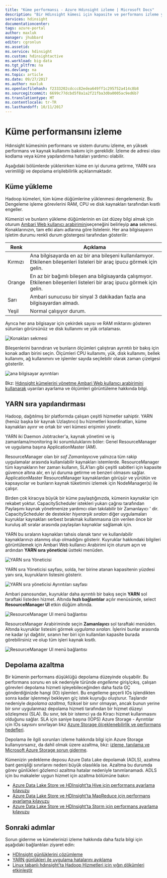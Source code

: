```yaml
---
title: "Küme performansı - Azure Hdınsight izleme | Microsoft Docs"
description: "Bir Hdınsight kümesi için kapasite ve performans izleme yapma."
services: hdinsight
documentationcenter: 
tags: azure-portal
author: maxluk
manager: jhubbard
editor: cgronlun
ms.assetid: 
ms.service: hdinsight
ms.custom: hdinsightactive
ms.workload: big-data
ms.tgt_pltfrm: na
ms.devlang: na
ms.topic: article
ms.date: 09/27/2017
ms.author: maxluk
ms.openlocfilehash: f2333202cdccc82edea649ff1c295752a414c8b8
ms.sourcegitcommit: 6699c77dcbd5f8a1a2f21fba3d0a0005ac9ed6b7
ms.translationtype: MT
ms.contentlocale: tr-TR
ms.lasthandoff: 10/11/2017
---
```

# <a name="monitor-cluster-performance"></a>Küme performansını izleme

Hdınsight kümesinin performans ve sistem durumu izleme, en yüksek performans ve kaynak kullanımı bakımı için gereklidir. İzleme de adresi olası kodlama veya küme yapılandırma hataları yardımcı olabilir.

Aşağıdaki bölümlerde yüklenirken küme en iyi duruma getirme, YARN sıra verimliliği ve depolama erişilebilirlik açıklanmaktadır.

## <a name="cluster-loading"></a>Küme yükleme

Hadoop kümeleri, tüm küme düğümlerine yüklenmesi dengelemeniz. Bu Dengeleme işleme görevlerini RAM, CPU ve disk kaynakları tarafından kısıtlı engeller.

Kümenizi ve bunların yükleme düğümlerinin en üst düzey bilgi almak için oturum [Ambari Web kullanıcı arabirimini](hdinsight-hadoop-manage-ambari.md)seçeneğini belirleyip **ana** sekmesi. Konaklarınızın, tam etki alanı adlarına göre listelenir. Her ana bilgisayarın işletim durumu renkli durum göstergesi tarafından gösterilir:

| Renk | Açıklama |
| --- | --- |
| Kırmızı | Ana bilgisayarda en az bir ana bileşeni kullanılamıyor. Etkilenen bileşenleri listeleri bir araç ipucu görmek için gelin. |
| Orange | En az bir bağımlı bileşen ana bilgisayarda çalışmıyor. Etkilenen bileşenleri listeleri bir araç ipucu görmek için gelin. |
| Sarı | Ambari sunucusu bir sinyal 3 dakikadan fazla ana bilgisayardan almadı. |
| Yeşil | Normal çalışıyor durum. |

Ayrıca her ana bilgisayar için çekirdek sayısı ve RAM miktarını gösteren sütunları görürsünüz ve disk kullanımı ve yük ortalaması.

![Konakları sekmesi](./media/hdinsight-key-scenarios-to-monitor/hosts-tab.png)

Bileşenlerini barındıran ve bunların ölçümleri çalıştıran ayrıntılı bir bakış için konak adları birini seçin. Ölçümleri CPU kullanımı, yük, disk kullanımı, bellek kullanımı, ağ kullanımını ve işlemler sayıda seçilebilir olarak zaman çizelgesi gösterilir.

![ana bilgisayar ayrıntıları](./media/hdinsight-key-scenarios-to-monitor/host-details.png)

Bkz: [Hdınsight kümelerini yönetme Ambari Web kullanıcı arabirimini kullanarak](hdinsight-hadoop-manage-ambari.md) uyarıları ayarlama ve ölçümleri görüntüleme hakkında bilgi.

## <a name="yarn-queue-configuration"></a>YARN sıra yapılandırması

Hadoop, dağıtılmış bir platformda çalışan çeşitli hizmetler sahiptir. YARN (henüz başka bir kaynak Uzlaştırıcı) bu hizmetleri koordinatları, küme kaynakları ayırır ve ortak bir veri kümesi erişimini yönetir.

YARN iki Daemon Jobtracker'a, kaynak yönetimi ve iş zamanlama/monitoring iki sorumluluklarını böler: Genel ResourceManager ve uygulama başına ApplicationMaster (AM).

ResourceManager olan bir *saf Zamanlayıcı*ve yalnızca tüm rakip uygulamalar arasında kullanılabilir kaynakları istemlerde. ResourceManager tüm kaynakların her zaman kullanın, SLA'ları gibi çeşitli sabitleri için kapasite güvence altına alır, en iyi duruma getirme ve benzeri olmasını sağlar. ApplicationMaster ResourceManager kaynaklardan görüşür ve yürütün ve kapsayıcılar ve bunların kaynak tüketimini izlemek için NodeManager(s) ile çalışır.

Birden çok kiracıya büyük bir küme paylaştığınızda, kümenin kaynaklar için rekabet yoktur. CapacityScheduler istekleri yukarı çağrısı tarafından Paylaşımı kaynak yönetmenize yardımcı olan takılabilir bir Zamanlayıcı ' dir. CapacityScheduler de destekler *hiyerarşik sıraları* diğer uygulamaları kuyruklar kaynakları serbest bırakmak kullanmasına izin verilen önce bir kuruluş alt sıralar arasında paylaşılan kaynaklar sağlamak için.

YARN bu sıraların kaynakları tahsis olanak tanır ve kullanılabilir kaynaklarınızı atanmış olup olmadığını gösterir. Kuyruklar hakkındaki bilgileri görüntülemek için Ambari Web kullanıcı Arabirimi için oturum açın ve ardından **YARN sıra yöneticisi** üstteki menüden.

![YARN sıra Yöneticisi](./media/hdinsight-key-scenarios-to-monitor/yarn-queue-manager.png)

YARN sıra Yöneticisi sayfası, solda, her birine atanan kapasitenin yüzdesi yanı sıra, kuyrukların listesini gösterir.

![YARN sıra yöneticisi Ayrıntıları sayfası](./media/hdinsight-key-scenarios-to-monitor/yarn-queue-manager-details.png)

Ambari panosundan, kuyruklar daha ayrıntılı bir bakış seçin **YARN** sol taraftaki listeden hizmet. Altında **hızlı bağlantılar** açılır menüsünde, select **ResourceManager UI** etkin düğüm altında.

![ResourceManager UI menü bağlantısı](./media/hdinsight-key-scenarios-to-monitor/resource-manager-ui-menu.png)

ResourceManager Arabiriminde seçin **Zamanlayıcı** sol taraftaki menüden. Altında kuyruklar listesini görmek *uygulama sıraları*. İşlerini bunlar arasında ne kadar iyi dağıtılır, sıranın her biri için kullanılan kapasite burada görebilirsiniz ve olup tüm işleri kaynak kısıtlı.

![ResourceManager UI menü bağlantısı](./media/hdinsight-key-scenarios-to-monitor/resource-manager-ui.png)

## <a name="storage-throttling"></a>Depolama azaltma

Bir kümenin performans düşüklüğü depolama düzeyinde oluşabilir. Bu performans sorunu en sık nedeniyle türünde *engelleme* giriş/çıkış, çalışan görevleri depolama hizmeti işleyebileceğinden daha fazla GÇ gönderdiğinizde hangi (IO) işlemleri. Bu engelleme geçerli IOs işlendikten sonra kadar işlenmeyi bekleyen g/ç istek kuyruğu oluşturur. Taşlarıdır nedeniyle *depolama azaltma*, fiziksel bir sınır olmayan, ancak bunun yerine bir sınır uygulanmaz depolama hizmeti tarafından bir hizmet düzeyi sözleşmesi (SLA). Bu sınır, tek bir istemci ya da Kiracı hizmet kullanmasını olduğunu sağlar. SLA için saniye başına (IOPS) Azure Storage - Ayrıntılar için IOs sayısını sınırlayan bkz [Azure Storage ölçeklenebilirlik ve performans hedefleri](https://docs.microsoft.com/azure/storage/storage-scalability-targets).

Depolama ile ilgili sorunları izleme hakkında bilgi için Azure Storage kullanıyorsanız, da dahil olmak üzere azaltma, bkz: [izleme, tanılama ve Microsoft Azure Storage sorun giderme](https://docs.microsoft.com/azure/storage/storage-monitoring-diagnosing-troubleshooting).

Kümenizin yedekleme deposu Azure Data Lake depolamak (ADLS), azaltma bant genişliği sınırlarını nedeni büyük olasılıkla ise. Azaltma bu durumda görev günlükleri gözlemci azaltma hatalar nedeniyle tanımlanamadı. ADLS için bu makaleler uygun hizmet için azaltma bölümüne bakın:

* [Azure Data Lake Store ve HDInsight’ta Hive için performans ayarlama kılavuzu](../data-lake-store/data-lake-store-performance-tuning-hive.md)
* [Azure Data Lake Store ve HDInsight’ta MapReduce için performans ayarlama kılavuzu](../data-lake-store/data-lake-store-performance-tuning-mapreduce.md)
* [Azure Data Lake Store ve HDInsight’ta Storm için performans ayarlama kılavuzu](../data-lake-store/data-lake-store-performance-tuning-storm.md)

## <a name="next-steps"></a>Sonraki adımlar

Sorun giderme ve kümelerinizi izleme hakkında daha fazla bilgi için aşağıdaki bağlantıları ziyaret edin:

* [HDInsight günlüklerini çözümleme](hdinsight-debug-jobs.md)
* [YARN günlükleri ile uygulama hatalarını ayıklama](hdinsight-hadoop-access-yarn-app-logs-linux.md)
* [Linux tabanlı hdınsight'ta Hadoop Hizmetleri için yığın dökümleri etkinleştir](hdinsight-hadoop-collect-debug-heap-dump-linux.md)
